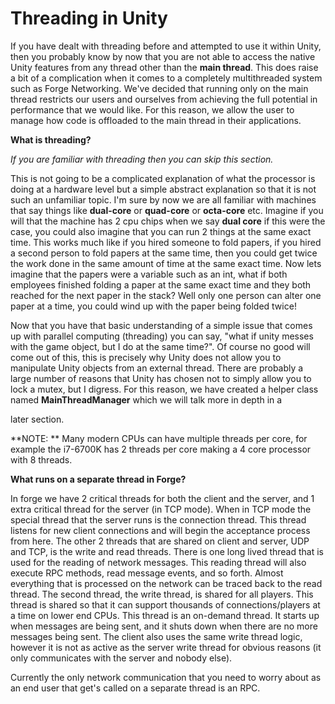 # Threading in Unity

If you have dealt with threading before and attempted to use it within Unity, then you probably know by now that you are not able to access the native Unity features from any thread other than the **main thread**. This does raise a bit of a complication when it comes to a completely multithreaded system such as Forge Networking. We've decided that running only on the main thread restricts our users and ourselves from achieving the full potential in performance that we would like. For this reason, we allow the user to manage how code is offloaded to the main thread in their applications.

**What is threading?**

_If you are familiar with threading then you can skip this section._

This is not going to be a complicated explanation of what the processor is doing at a hardware level but a simple abstract explanation so that it is not such an unfamiliar topic. I'm sure by now we are all familiar with machines that say things like **dual-core** or **quad-core** or **octa-core** etc. Imagine if you will that the machine has 2 cpu chips when we say **dual core** if this were the case, you could also imagine that you can run 2 things at the same exact time. This works much like if you hired someone to fold papers, if you hired a second person to fold papers at the same time, then you could get twice the work done in the same amount of time at the same exact time. Now lets imagine that the papers were a variable such as an int, what if both employees finished folding a paper at the same exact time and they both reached for the next paper in the stack? Well only one person can alter one paper at a time, you could wind up with the paper being folded twice!

Now that you have that basic understanding of a simple issue that comes up with parallel computing (threading) you can say, "what if unity messes with the game object, but I do at the same time?". Of course no good will come out of this, this is precisely why Unity does not allow you to manipulate Unity objects from an external thread. There are probably a large number of reasons that Unity has chosen not to simply allow you to lock a mutex, but I digress. For this reason, we have created a helper class named **MainThreadManager** which we will talk more in depth in a

later section.

**NOTE:  ** Many modern CPUs can have multiple threads per core, for example the i7-6700K has 2 threads per core making a 4 core processor with 8 threads.

**What runs on a separate thread in Forge?**

In forge we have 2 critical threads for both the client and the server, and 1 extra critical thread for the server (in TCP mode). When in TCP mode the special thread that the server runs is the connection thread. This thread listens for new client connections and will begin the acceptance process from here. The other 2 threads that are shared on client and server, UDP and TCP, is the write and read threads. There is one long lived thread that is used for the reading of network messages. This reading thread will also execute RPC methods, read message events, and so forth. Almost everything that is processed on the network can be traced back to the read thread. The second thread, the write thread, is shared for all players. This thread is shared so that it can support thousands of connections/players at a time on lower end CPUs. This thread is an on-demand thread. It starts up when messages are being sent, and it shuts down when there are no more messages being sent. The client also uses the same write thread logic, however it is not as active as the server write thread for obvious reasons (it only communicates with the server and nobody else).

Currently the only network communication that you need to worry about as an end user that get's called on a separate thread is an RPC.